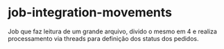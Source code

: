 # job-integration-movements
Job que faz leitura de um grande arquivo, divido o mesmo em 4 e realiza processamento via threads para definição dos status dos pedidos.
